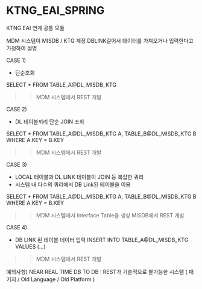 # KTNG_EAI_SPRING
KTNG EAI 연계 공통 모듈

MDM 시스템이 MISDB / KTG 계정 DBLINK걸어서 데이터를 가져오거나 입력한다고 가정하여 설명

CASE 1) 
- 단순조회 

SELECT * FROM TABLE_A@DL_MISDB_KTG

>> MDM 시스템에서 REST 개발

CASE 2) 
- DL 테이블끼리 단순 JOIN 조회

SELECT * FROM 
TABLE_A@DL_MISDB_KTG A, 
TABLE_B@DL_MISDB_KTG B 
WHERE A.KEY = B.KEY

>> MDM 시스템에서 REST 개발

CASE 3) 
- LOCAL 테이블과 DL LINK 테이블이 JOIN 등 복잡한 쿼리 
- 시스템 내 다수의 쿼리에서 DB Link된 테이블을 이용 
 
SELECT * FROM 
TABLE_A@DL_MISDB_KTG A, 
TABLE_B@DL_MISDB_KTG B 
WHERE A.KEY = B.KEY

>> MDM 시스템에서 Interface Table을 생성 MISDB에서 REST 개발

CASE 4) 
- DB LINK 된 테이블 데이터 입력
INSERT INTO TABLE_A@DL_MISDB_KTG VALUES (...)
>> MDM 시스템에서 REST 개발

예외사항) NEAR REAL TIME DB TO DB
: REST가 기술적으로 불가능한 시스템 ( 패키지 / Old Language / Old Platform )
